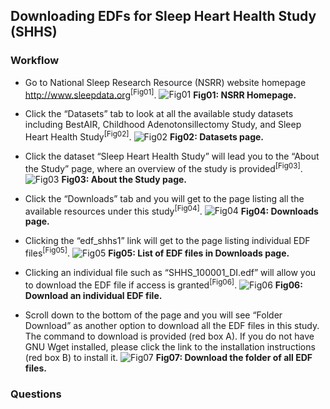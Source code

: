 ## Downloading EDFs for Sleep Heart Health Study (SHHS)

### Workflow 

- Go to National Sleep Research Resource (NSRR) website homepage http://www.sleepdata.org<sup>[Fig01]</sup>.
![Fig01](http://femi.case.edu:3003/edf-dl-01-home.png)
**Fig01: NSRR Homepage.**

- Click the “Datasets” tab to look at all the available study datasets including BestAIR, Childhood Adenotonsillectomy Study, and Sleep Heart Health Study<sup>[Fig02]</sup>.
![Fig02](http://femi.case.edu:3003/edf-dl-02-shhs-icon.png)
**Fig02: Datasets page.**

- Click the dataset “Sleep Heart Health Study” will lead you to the “About the Study” page, where an overview of the study is provided<sup>[Fig03]</sup>.
![Fig03](http://femi.case.edu:3003/edf-dl-03-shhs-about-page.png)
**Fig03: About the Study page.**

- Click the “Downloads” tab and you will get to the page listing all the available resources under this study<sup>[Fig04]</sup>.
![Fig04](http://femi.case.edu:3003/edf-dl-04-shhs-download.png)
**Fig04: Downloads page.**

- Clicking the “edf_shhs1” link will get to the page listing individual EDF files<sup>[Fig05]</sup>.
![Fig05](http://femi.case.edu:3003/edf-dl-05-edf-files.png)
**Fig05: List of EDF files in Downloads page.**

- Clicking an individual file such as “SHHS_100001_DI.edf” will allow you to download the EDF file if access is granted<sup>[Fig06]</sup>.
![Fig06](http://femi.case.edu:3003/edf-dl-06-file-dialog.png)
**Fig06: Download an individual EDF file.**

- Scroll down to the bottom of the page and you will see “Folder Download” as another option to download all the EDF files in this study. The command to download is provided (red box A). If you do not have GNU Wget installed, please click the link to the installation instructions (red box B) to install it.
![Fig07](http://femi.case.edu:3003/edf-dl-07-folder-download.png)
**Fig07: Download the folder of all EDF files.**

### Questions

